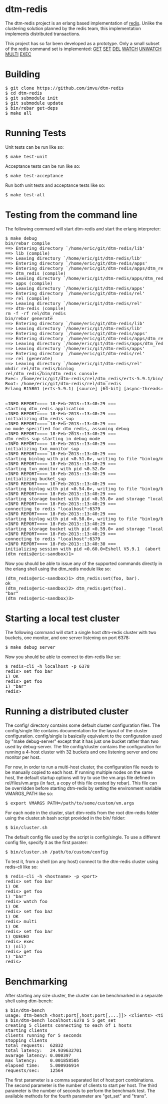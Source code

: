 dtm-redis
=========
The dtm-redis project is an erlang based implementation of [redis](https://github.com/antirez/redis). Unlike the clustering solution planned by the redis team, this implementation implements distributed transactions.

This project has so far been developed as a prototype. Only a small subset of the redis command set is implemented:
[GET](http://redis.io/commands/get)
[SET](http://redis.io/commands/set)
[DEL](http://redis.io/commands/del)
[WATCH](http://redis.io/commands/watch)
[UNWATCH](http://redis.io/commands/unwatch)
[MULTI](http://redis.io/commands/multi)
[EXEC](http://redis.io/commands/exec)

Building
========

<pre>
$ git clone https://github.com/imvu/dtm-redis
$ cd dtm-redis
$ git submodule init
$ git submodule update
$ bin/rebar get-deps
$ make all
</pre>

Running Tests
=============

Unit tests can be run like so:
<pre>
$ make test-unit
</pre>

Acceptance tests can be run like so:
<pre>
$ make test-acceptance
</pre>

Run both unit tests and acceptance tests like so:
<pre>
$ make test-all
</pre>

Testing from the command line
=============================

The following command will start dtm-redis and start the erlang interpreter:

<pre>
$ make debug
bin/rebar compile
==> Entering directory `/home/eric/git/dtm-redis/lib'
==> lib (compile)
==> Leaving directory `/home/eric/git/dtm-redis/lib'
==> Entering directory `/home/eric/git/dtm-redis/apps'
==> Entering directory `/home/eric/git/dtm-redis/apps/dtm_redis'
==> dtm_redis (compile)
==> Leaving directory `/home/eric/git/dtm-redis/apps/dtm_redis'
==> apps (compile)
==> Leaving directory `/home/eric/git/dtm-redis/apps'
==> Entering directory `/home/eric/git/dtm-redis/rel'
==> rel (compile)
==> Leaving directory `/home/eric/git/dtm-redis/rel'
==> dtm-redis (compile)
rm -f -rf rel/dtm_redis
bin/rebar generate
==> Entering directory `/home/eric/git/dtm-redis/lib'
==> Leaving directory `/home/eric/git/dtm-redis/lib'
==> Entering directory `/home/eric/git/dtm-redis/apps'
==> Entering directory `/home/eric/git/dtm-redis/apps/dtm_redis'
==> Leaving directory `/home/eric/git/dtm-redis/apps/dtm_redis'
==> Leaving directory `/home/eric/git/dtm-redis/apps'
==> Entering directory `/home/eric/git/dtm-redis/rel'
==> rel (generate)
==> Leaving directory `/home/eric/git/dtm-redis/rel'
mkdir rel/dtm_redis/binlog
rel/dtm_redis/bin/dtm_redis console
Exec: /home/eric/git/dtm-redis/rel/dtm_redis/erts-5.9.1/bin/erlexec -boot /home/eric/git/dtm-redis/rel/dtm_redis/releases/0.4/dtm_redis -mode embedded -config /home/eric/git/dtm-redis/rel/dtm_redis/releases/0.4/sys.config -args_file /home/eric/git/dtm-redis/rel/dtm_redis/releases/0.4/vm.args -- console
Root: /home/eric/git/dtm-redis/rel/dtm_redis
Erlang R15B01 (erts-5.9.1) [source] [64-bit] [async-threads:0] [kernel-poll:false]


=INFO REPORT==== 18-Feb-2013::13:40:29 ===
starting dtm_redis application
=INFO REPORT==== 18-Feb-2013::13:40:29 ===
initializing dtm_redis_sup
=INFO REPORT==== 18-Feb-2013::13:40:29 ===
no mode specified for dtm_redis, assuming debug
=INFO REPORT==== 18-Feb-2013::13:40:29 ===
dtm_redis_sup starting in debug mode
=INFO REPORT==== 18-Feb-2013::13:40:29 ===
initializing txn_monitor_sup
=INFO REPORT==== 18-Feb-2013::13:40:29 ===
starting binlog with pid <0.51.0>, writing to file "binlog/monitor.log"
=INFO REPORT==== 18-Feb-2013::13:40:29 ===
starting txn_monitor with pid <0.52.0>
=INFO REPORT==== 18-Feb-2013::13:40:29 ===
initializing bucket_sup
=INFO REPORT==== 18-Feb-2013::13:40:29 ===
starting binlog with pid <0.54.0>, writing to file "binlog/bucket0.log"
=INFO REPORT==== 18-Feb-2013::13:40:29 ===
starting storage bucket with pid <0.55.0> and storage "localhost":6379
=INFO REPORT==== 18-Feb-2013::13:40:29 ===
connecting to redis "localhost":6379
=INFO REPORT==== 18-Feb-2013::13:40:29 ===
starting binlog with pid <0.58.0>, writing to file "binlog/bucket1.log"
=INFO REPORT==== 18-Feb-2013::13:40:29 ===
starting storage bucket with pid <0.59.0> and storage "localhost":6379
=INFO REPORT==== 18-Feb-2013::13:40:29 ===
connecting to redis "localhost":6379
=INFO REPORT==== 18-Feb-2013::13:40:30 ===
initializing session with pid <0.60.0>Eshell V5.9.1  (abort with ^G)
(dtm_redis@eric-sandbox)1>
</pre>

Now you should be able to issue any of the supported commands directly in the erlang shell using the dtm_redis module like so:

<pre>
(dtm_redis@eric-sandbox)1> dtm_redis:set(foo, bar).
ok
(dtm_redis@eric-sandbox)2> dtm_redis:get(foo).
"bar"
(dtm_redis@eric-sandbox)3>
</pre>

Starting a local test cluster
=============================

The following command will start a single host dtm-redis cluster with two buckets, one monitor, and one server listening on port 6378:

<pre>
$ make debug_server
</pre>

Now you should be able to connect to dtm-redis like so:

<pre>
$ redis-cli -h localhost -p 6378
redis> set foo bar
1) OK
redis> get foo
1) "bar"
redis>
</pre>

Running a distributed cluster
=============================

The config/ directory contains some default cluster configuration files. The config/single file contains documentation for the layout of the cluster configuration. config/single is basically equivalent to the configuration used by "make debug-server" except that it has just one bucket rather than two used by debug-server. The file config/cluster contains the configuration for running a 4-host cluster with 32 buckets and one listening server and one monitor per host.

For now, in order to run a multi-host cluster, the configuration file needs to be manually copied to each host. If running multiple nodes on the same host, the default startup options will try to use the vm.args file defined in rel/files/vm.args (in fact, a copy of this file created by rebar). This file can be overridden before starting dtm-redis by setting the environment variable VMARGS_PATH like so:

<pre>
$ export VMARGS_PATH=/path/to/some/custom/vm.args
</pre>

For each node in the cluster, start dtm-redis from the root dtm-redis folder using the cluster.sh bash script provided in the bin/ folder:

<pre>
$ bin/cluster.sh
</pre>

The default config file used by the script is config/single. To use a different config file, specify it as the first parater:

<pre>
$ bin/cluster.sh /path/to/custom/config
</pre>

To test it, from a shell (on any host) connect to the dtm-redis cluster using redis-cli like so:

<pre>
$ redis-cli -h &lt;hostname&gt; -p &lt;port&gt;
redis> set foo bar
1) OK
redis> get foo
1) "bar"
redis> watch foo
1) OK
redis> set foo baz
1) OK
redis> multi
1) OK
redis> set foo bar
1) QUEUED
redis> exec
1) (nil)
redis> get foo
1) "baz"
redis>
</pre>

Benchmarking
============

After starting any size cluster, the cluster can be benchmarked in a separate shell using dtm-bench:

<pre>
$ bin/dtm-bench
usage: dtm-bench &lt;host:port[,host:port[,...]]&gt; &lt;clients&gt; &lt;time&gt; &lt;method&gt;
$ bin/dtm-bench localhost:6378 5 5 get_set
creating 5 clients connecting to each of 1 hosts
starting clients
clients running for 5 seconds
stopping clients
total requests:  62832
total latency:   24.939632701
avarage latency: 0.000397
max latency:     0.001858505
elapsed time:    5.000936914
requests/sec:    12564
</pre>

The first parameter is a comma separated list of host:port combinations.
The second parameter is the number of clients to start per host.
The third parameter is the number of seconds to perform the benchmark test.
The available methods for the fourth parameter are "get_set" and "trans".


